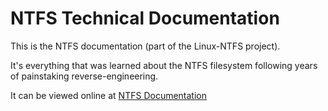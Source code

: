 # NTFS Technical Documentation

This is the NTFS documentation (part of the Linux-NTFS project).

It's everything that was learned about the NTFS filesystem
following years of painstaking reverse-engineering.

It can be viewed online at [NTFS Documentation](https://flatcap.github.io/linux-ntfs/ntfs/)

